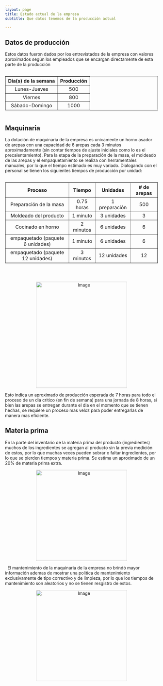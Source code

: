 ```yaml
---
layout: page
title: Estado actual de la empresa
subtitle: Que datos tenemos de la producción actual

--- 
```


<style>
  </style>
  
## Datos de producción  
  
Estos datos fueron dados por los entrevistados de la empresa con valores aproximados según los empleados que se encargan directamente de esta parte de la producción
 
<head>
  <title>Table Example</title>
  <style>
    .table-container {
      display: flex;
      justify-content: center;
    }
  </style>
</head>
<body>
  <div class="table-container">
    <table border="1">
      <tr>
        <th style="text-align: center">Dia(s) de la semana</th>
        <th style="text-align: center">Producción</th>
      </tr>
      <tr>
        <td style="text-align: center"> Lunes-Jueves</td>
        <td style="text-align: center">500</td>
      </tr>
      <tr>
        <td style="text-align: center">Viernes</td>
        <td style="text-align: center">800</td>
      </tr>
      <tr>
        <td style="text-align: center">Sábado-Domingo</td>
        <td style="text-align: center">1000</td>
     </tr>
    </table>
  </div>
</body>

## Maquinaria

La dotación de maquinaria de la empresa es unicamente un horno asador de arepas con una capacidad de 6 arepas cada 3 minutos aproximadamente (sin contar tiempos de ajuste iniciales como lo es el precalentamiento). Para la etapa de la preparación de la masa, el moldeado de las arepas y el empaquetamiento se realiza con herramentales manuales, por lo que el tiempo estimado es muy variado. Dialogando con el personal se tienen los siguientes tiempos de producción por unidad:

<head>
  <title>Colored Table Example</title>
  <style>
    .table-container {
      display: flex;
      justify-content: center;
    }
    
    table {
      background-color: lightblue;
    }
    th, td {
            text-align: center;
        }
  </style>
</head>
<body>
  <div class="table-container">
    <table border="1">
      <tr>
        <th style="text-align: center">Proceso</th>
        <th style="text-align: center">Tiempo</th>
        <th style="text-align: center">Unidades</th> 
        <th># de arepas</th>   
      </tr>
      <tr>
        <td style="text-align: center">Preparación de la masa</td>
        <td style="text-align: center">0.75 horas</td>
        <td style="text-align: center">1 preparación</td>
        <td style="text-align: center">500</td>
      </tr>
      <tr>
        <td style="text-align: center">Moldeado del producto</td>
        <td style="text-align: center"> 1 minuto </td>
        <td style="text-align: center"> 3 unidades</td>
        <td style="text-align: center">3</td>  
      </tr>
      <tr>
        <td style="text-align: center">Cocinado en horno</td>
        <td style="text-align: center">2 minutos</td>
        <td style="text-align: center">6 unidades</td>
        <td style="text-align: center">6</td>  
      </tr>
      <tr>
        <td>empaquetado 
            (paquete 6 unidades)</td>
        <td style="text-align: center">1 minuto</td>
        <td style="text-align: center">6 unidades</td>
        <td style="text-align: center">6</td>  
      </tr>
       <tr>
        <td>empaquetado 
            (paquete 12 unidades)</td>
        <td style="text-align: center"> 3 minutos</td>
        <td style="text-align: center"> 12 unidades</td>
        <td style="text-align: center">12</td>   
      </tr>
    </table>
  </div>
</body>

&#160;

<div style="text-align:center">
  <img src="/Trabajo-final/assets/img/horno.jpg" alt="Image" style="width:300px;height:350px;">
</div>

Esto indica un aproximado de producción esperada de 7 horas para todo el proceso de un dia critico (en fin de semana) para una jornada de 8 horas, si bien las arepas se entregan durante el dia en el momento que se tienen hechas, se requiere un proceso mas veloz para poder entregarlas de manera mas eficiente.

## Materia prima

En la parte del inventario de la materia prima del producto (ingredientes) muchos de los ingredientes se agregan al producto sin la previa medición de estos, por lo que muchas veces pueden sobrar o faltar ingredientes, por lo que se pierden tiempos y materia prima. Se estima un aproximado de un 20% de materia prima extra. 

<div style="text-align:center">
  <img src="/Trabajo-final/assets/img/materiaprima.jpg" alt="Image" style="width:300px;height:300px;">
</div>

&#160;
El mantenimiento de la maquinaria de la empresa no brindó mayor información ademas de mostrar una politica de mantenimiento exclusivamente de tipo correctivo y de limpieza, por lo que los tiempos de mantenimiento son aleatorios y no se tienen resgistro de estos.


<div style="text-align:center">
  <img src="/Trabajo-final/assets/img/mant.jpg" alt="Image" style="width:300px;height:300px;">
</div>


